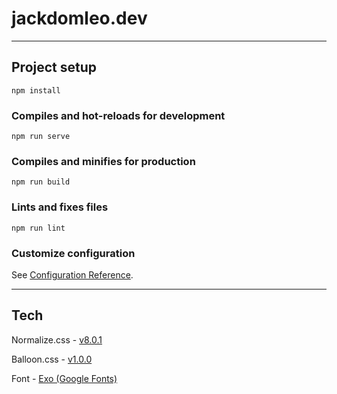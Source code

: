# jackdomleo.dev

---

## Project setup
```
npm install
```

### Compiles and hot-reloads for development
```
npm run serve
```

### Compiles and minifies for production
```
npm run build
```

### Lints and fixes files
```
npm run lint
```

### Customize configuration
See [Configuration Reference](https://cli.vuejs.org/config/).

---

## Tech

Normalize.css - [v8.0.1](https://github.com/necolas/normalize.css/releases/tag/8.0.1)

Balloon.css - [v1.0.0](https://github.com/kazzkiq/balloon.css/releases/tag/v1.0.0)

Font - [Exo (Google Fonts)](https://fonts.google.com/specimen/Exo?selection.family=Exo)

